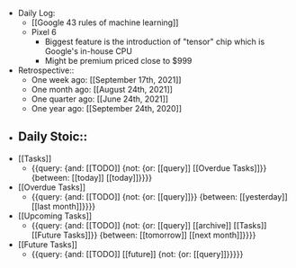 - Daily Log:
    - [[Google 43 rules of machine learning]]
    - Pixel 6
        - Biggest feature is the introduction of "tensor" chip which is Google's in-house CPU
        - Might be premium priced close to $999
- Retrospective::
    - One week ago: [[September 17th, 2021]]
    - One month ago: [[August 24th, 2021]]
    - One quarter ago: [[June 24th, 2021]]
    - One year ago: [[September 24th, 2020]]
- Daily Stoic::
    - 
- [[Tasks]]
    - {{query: {and: [[TODO]] {not: {or: [[query]] [[Overdue Tasks]]}} {between: [[today]] [[today]]}}}}
- [[Overdue Tasks]]
    - {{query: {and: [[TODO]] {not: {or: [[query]]}} {between: [[yesterday]] [[last month]]}}}}
- [[Upcoming Tasks]]
    - {{query: {and: [[TODO]] {not: {or: [[query]] [[archive]] [[Tasks]] [[Future Tasks]]}} {between: [[tomorrow]] [[next month]]}}}}
- [[Future Tasks]]
    - {{query: {and: [[TODO]] [[future]] {not: {or: [[query]]}}}}}
